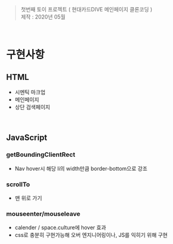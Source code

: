 > 첫번째 토이 프로젝트 ( 현대카드DIVE 메인페이지 클론코딩 )   
제작 : 2020년 05월

<br/>

# 구현사항

## HTML
- 시멘틱 마크업
- 메인페이지
- 상단 검색페이지

<br/>

## JavaScript
 
### getBoundingClientRect
- Nav hover시 해당 li의 width만큼 border-bottom으로 강조

### scrollTo
- 맨 위로 가기

### mouseenter/mouseleave
- calender / space.culture에 hover 효과
- css로 충분히 구현가능해 오버 엔지니어링이나, JS를 익히기 위해 구현

